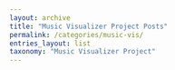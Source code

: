 ```yaml
---
layout: archive
title: "Music Visualizer Project Posts"
permalink: /categories/music-vis/
entries_layout: list
taxonomy: "Music Visualizer Project"
---
```

